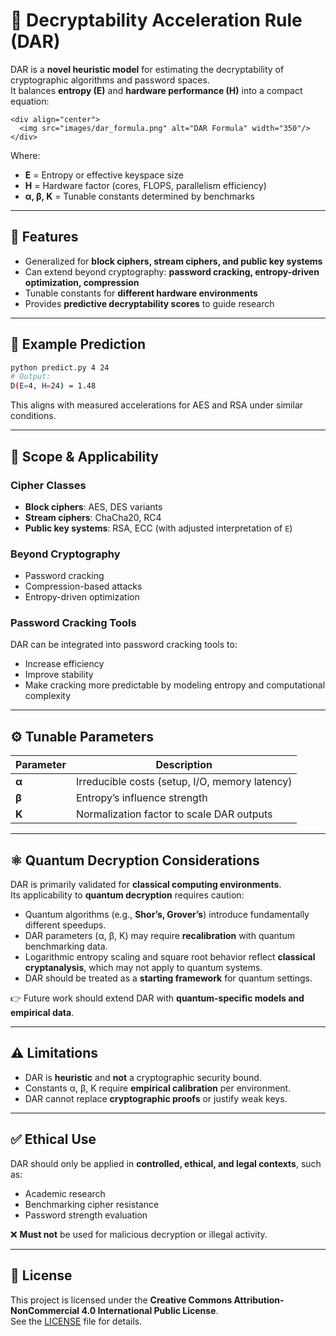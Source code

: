 # 🔐 Decryptability Acceleration Rule (DAR)

DAR is a **novel heuristic model** for estimating the decryptability of cryptographic algorithms and password spaces.  
It balances **entropy (E)** and **hardware performance (H)** into a compact equation:

```
<div align="center">
  <img src="images/dar_formula.png" alt="DAR Formula" width="350"/>
</div>
```

Where:  
- **E** = Entropy or effective keyspace size  
- **H** = Hardware factor (cores, FLOPS, parallelism efficiency)  
- **α, β, K** = Tunable constants determined by benchmarks  

---

## 🚀 Features

- Generalized for **block ciphers, stream ciphers, and public key systems**  
- Can extend beyond cryptography: **password cracking, entropy-driven optimization, compression**  
- Tunable constants for **different hardware environments**  
- Provides **predictive decryptability scores** to guide research  

---

## 🔎 Example Prediction

```bash
python predict.py 4 24
# Output:
D(E=4, H=24) = 1.48
```

This aligns with measured accelerations for AES and RSA under similar conditions.

---

## 📘 Scope & Applicability

### Cipher Classes
- **Block ciphers**: AES, DES variants  
- **Stream ciphers**: ChaCha20, RC4  
- **Public key systems**: RSA, ECC (with adjusted interpretation of `E`)  

### Beyond Cryptography
- Password cracking  
- Compression-based attacks  
- Entropy-driven optimization  

### Password Cracking Tools
DAR can be integrated into password cracking tools to:  
- Increase efficiency  
- Improve stability  
- Make cracking more predictable by modeling entropy and computational complexity  

---

## ⚙️ Tunable Parameters

| Parameter | Description |
|-----------|-------------|
| **α**     | Irreducible costs (setup, I/O, memory latency) |
| **β**     | Entropy’s influence strength |
| **K**     | Normalization factor to scale DAR outputs |

---

## ⚛️ Quantum Decryption Considerations

DAR is primarily validated for **classical computing environments**.  
Its applicability to **quantum decryption** requires caution:

- Quantum algorithms (e.g., **Shor’s, Grover’s**) introduce fundamentally different speedups.  
- DAR parameters (α, β, K) may require **recalibration** with quantum benchmarking data.  
- Logarithmic entropy scaling and square root behavior reflect **classical cryptanalysis**, which may not apply to quantum systems.  
- DAR should be treated as a **starting framework** for quantum settings.  

👉 Future work should extend DAR with **quantum-specific models and empirical data**.  

---

## ⚠️ Limitations

- DAR is **heuristic** and **not** a cryptographic security bound.  
- Constants α, β, K require **empirical calibration** per environment.  
- DAR cannot replace **cryptographic proofs** or justify weak keys.  

---

## ✅ Ethical Use

DAR should only be applied in **controlled, ethical, and legal contexts**, such as:

- Academic research  
- Benchmarking cipher resistance  
- Password strength evaluation  

❌ **Must not** be used for malicious decryption or illegal activity.  

---

## 📄 License

This project is licensed under the **Creative Commons Attribution-NonCommercial 4.0 International Public License**.  
See the [LICENSE](license) file for details.
